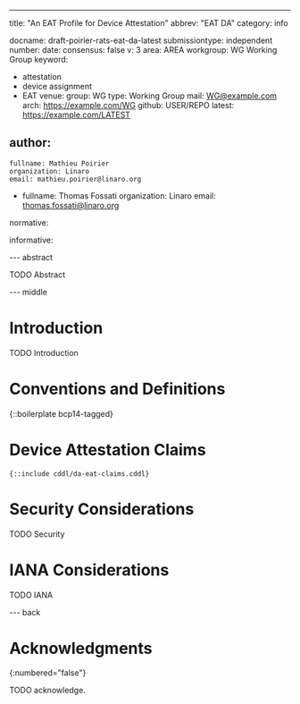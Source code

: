 ---
title: "An EAT Profile for Device Attestation"
abbrev: "EAT DA"
category: info

docname: draft-poirier-rats-eat-da-latest
submissiontype: independent
number:
date:
consensus: false
v: 3
area: AREA
workgroup: WG Working Group
keyword:
 - attestation
 - device assignment
 - EAT
venue:
  group: WG
  type: Working Group
  mail: WG@example.com
  arch: https://example.com/WG
  github: USER/REPO
  latest: https://example.com/LATEST

author:
 -
    fullname: Mathieu Poirier
    organization: Linaro
    email: mathieu.poirier@linaro.org
 -
    fullname: Thomas Fossati
    organization: Linaro
    email: thomas.fossati@linaro.org

normative:

informative:

--- abstract

TODO Abstract

--- middle

# Introduction

TODO Introduction

# Conventions and Definitions

{::boilerplate bcp14-tagged}

# Device Attestation Claims

~~~ cddl
{::include cddl/da-eat-claims.cddl}
~~~

# Security Considerations

TODO Security

# IANA Considerations

TODO IANA

--- back

# Acknowledgments
{:numbered="false"}

TODO acknowledge.
